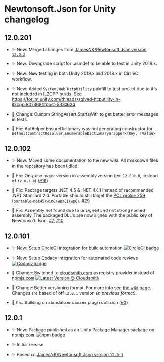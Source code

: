 # Newtonsoft.Json for Unity changelog

## 12.0.201

- ✨ New: Merged changes from
  [JamesNK/Newtonsoft.Json version `12.0.2`][json.net-12.0.2]

- ✨ New: Downgrade script for .asmdef to be able to test in Unity 2018.x.

- ✨ New: Now testing in both Unity 2019.x and 2018.x in CircleCI workflow.

- ✨ New: Added `System.Web.HttpUtility` polyfill to test project due to it's
  not included in IL2CPP builds.
  See <https://forum.unity.com/threads/solved-httputility-in-il2cpp.802368/#post-5333634>

- 🔄 Change: Custom StringAssert.StartsWith to get better error messages in
  tests.

- 🐛 Fix: AotHelper.EnsureDictionary was not generating constructor for
  `DefaultContractResolver.EnumerableDictionaryWrapper<TKey, TValue>`

## 12.0.102

- ✨ New: Moved some documentation to the new wiki. All markdown files in the
  repository has been tidied.

- 🐛 Fix: Only use major version in assembly version (ex: `12.0.0.0`, instead of
  `12.0.1.0`) ([#18][#18])

- 🐛 Fix: Package targets .NET 4.5 & .NET 4.6.1 instead of recommended
  .NET Standard 2.0. Portable should still target the [PCL profile 259
  (`portable-net45+win8+wpa81+wp8`)][portable-class-library]. [#29][#29]

- 🐛 Fix: Assembly not found due to unsigned and not strong named assembly.
  The packaged DLL's are now signed with the public key of Newtonsoft.Json.
  [#7][#7], [#10][#10]

## 12.0.101

- ✨ New: Setup CircleCI integration for build automation
  [![CircleCI badge][circleci-badge]][circleci-url]

- ✨ New: Setup Codacy integration for automated code reviews
  [![Codacy badge][codacy-badge]][codacy-url]

- 🔄 Change: Switched to [cloudsmith.com][cloudsmith-url] as registry provider
  instead of [npmjs.com][npmjs-url]
  [![Latest Version @ Cloudsmith][cloudsmith-badge]][cloudsmith-url]

- 🔄 Change: Better versioning format. For more info see
  [the wiki page][wiki-versioning]. Changes are based of off `12.0.1`
  version _(in previous format)._

- 🐛 Fix: Building on standalone causes plugin collision ([#3][#3])

## 12.0.1

- ✨ New: Package published as an Unity Package Manager package on
  [npmjs.com][npmjs-url].
  ![npm badge][npmjs-badge]

- ✨ Initial release

- ✨ Based on [JamesNK/Newtonsoft.Json version `12.0.1`][json.net-12.0.1]

[#3]: https://github.com/jilleJr/Newtonsoft.Json-for-Unity/issues/3
[#7]: https://github.com/jilleJr/Newtonsoft.Json-for-Unity/issues/7
[#10]: https://github.com/jilleJr/Newtonsoft.Json-for-Unity/issues/10
[#18]: https://github.com/jilleJr/Newtonsoft.Json-for-Unity/issues/18
[#29]: https://github.com/jilleJr/Newtonsoft.Json-for-Unity/pull/29
[circleci-badge]: https://img.shields.io/circleci/build/gh/jilleJr/Newtonsoft.Json-for-Unity/master?logo=circleci&style=flat-square
[circleci-url]: https://circleci.com/gh/jilleJr/Newtonsoft.Json-for-Unity
[cloudsmith-badge]: https://api-prd.cloudsmith.io/badges/version/jillejr/newtonsoft-json-for-unity/npm/jillejr.newtonsoft.json-for-unity/latest/x/?render=true&badge_token=gAAAAABd0U7AyWhLGu6xjEAHz70w9zWbSk6ogsTrw3xvVpa2NXe7HJg_ua7r-G2cbWECxfM51y4uYgOdFOquHNoTQti080JM6w%3D%3D
[cloudsmith-url]: https://cloudsmith.io/~jillejr/repos/newtonsoft-json-for-unity/packages/detail/npm/jillejr.newtonsoft.json-for-unity/latest/#readme
[codacy-badge]: https://img.shields.io/codacy/grade/f91156e7066c484588f4dba263c8cf45?logo=codacy&style=flat-square
[codacy-url]: https://www.codacy.com/manual/jilleJr/Newtonsoft.Json-for-Unity?utm_source=github.com&utm_medium=referral&utm_content=jilleJr/Newtonsoft.Json-for-Unity&utm_campaign=Badge_Grade
[json.net-12.0.1]: https://github.com/JamesNK/Newtonsoft.Json/releases/12.0.1
[json.net-12.0.2]: https://github.com/JamesNK/Newtonsoft.Json/releases/12.0.2
[npmjs-badge]: https://img.shields.io/npm/v/jillejr.newtonsoft.json-for-unity?logo=npm&style=flat-square
[npmjs-url]: https://www.npmjs.com/package/jillejr.newtonsoft.json-for-unity
[portable-class-library]: https://docs.microsoft.com/en-us/dotnet/standard/net-standard#pcl-compatibility
[wiki-versioning]: https://github.com/jilleJr/Newtonsoft.Json-for-Unity/wiki/About-the-versioning
